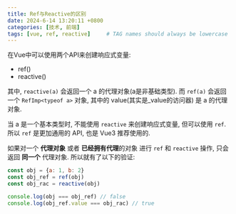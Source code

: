 ```yaml
---
title: Ref与Reactive的区别
date: 2024-6-14 13:20:11 +0800
categories: [技术, 前端]
tags: [vue, ref, reactive]     # TAG names should always be lowercase
---
```


在Vue中可以使用两个API来创建响应式变量:
- ref()
- reactive()

其中, `reactive(a)` 会返回一个 a 的代理对象(a是非基础类型).
而 `ref(a)` 会返回一个 `RefImp<typeof a>` 对象, 其中的 value(其实是_value的访问器) 是 a 的代理对象.

当 a 是一个基本类型时, 不能使用 `reactive` 来创建响应式变量, 但可以使用 `ref`. 所以 `ref` 是更加通用的 API, 也是 Vue3 推荐使用的.

如果对一个 **代理对象** 或者 **已经拥有代理**的对象 进行 `ref` 和 `reactive` 操作, 只会返回 **同一个** 代理对象. 所以就有了以下的验证:

```js
const obj = {a: 1, b: 2}
const obj_ref = ref(obj)
const obj_rac = reactive(obj)

console.log(obj === obj_ref) // false
console.log(obj_ref.value === obj_rac) // true
```